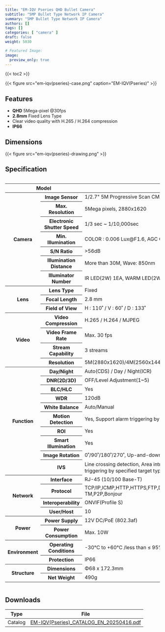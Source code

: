 ```yaml
---
title: "EM-IQV Pseries QHD Bullet Camera"
subtitle: "5MP Bullet Type Network IP Camera"
summary: "5MP Bullet Type Network IP Camera"
authors: []
tags: []
categories: [ "camera" ]
draft: false
weight: 5030

# Featured Image:
image:
  preview_only: true
---
```


{{< toc2 >}}

<div class="container">
<div class="row justify-content-center align-items-center">
<div class="col-sm-6">

{{< figure src="em-iqv(pseries)-case.png" caption="EM-IQV(Pseries)" >}}

</div>
</div>
</div>

<div class="container">
<div class="row justify-content-center">
<div class="col-sm-6 pl-0">

## Features

- **QHD** 5Mega-pixel @30fps
- **2.8mm** Fixed Lens Type
- Clear video quality with H.265 / H.264 compression
- **IP66**


</div>
<div class="col-sm-6 pl-0">

## Dimensions

{{< figure src="em-iqv(pseries)-drawing.png" >}}

</div>
</div>
</div>

## Specification

<div style="overflow-x: auto">
<table class="spec">
<thead>
<tr>
<th colspan="2">Model</th>
<th>EM-IQV(IR28P)</th>
</tr>
</thead>
<tbody>
<tr>
<th rowspan="7">Camera</th>
<th>Image Sensor</th>
<td colspan="2">1/2.7" 5M Progressive Scan CMOS</td>
</tr>
<tr>
<th>Max. Resolution</th>
<td colspan="2">5Mega pixels, 2880x1620</td>
</tr>
<tr>
<th>Electronic Shutter Speed</th>
<td colspan="2">1/3 sec ~ 1/10,000sec</td>
</tr>
<tr>
<th>Min. Illumination</th>
<td colspan="2">COLOR : 0.006 Lux@F1.6, AGC ON ,B/W : 0 Lux with light</td>
</tr>
<tr>
<th>S/N Ratio</th>
<td colspan="2">>56dB</td>
</tr>
<tr>
<th>Illumination Distance</th>
<td colspan="2">More than 30M, Wave: 850nm</td>
</tr>
<tr>
<th>Illuminator Number</th>
<td colspan="2">IR LED(2W) 1EA, WARM LED(2W) 1EA</td>
</tr>
<tr>
<th rowspan="3">Lens</th>
<th>Lens Type</th>
<td colspan="2">Fixed</td>
</tr>
<tr>
<th>Focal Length</th>
<td>2.8 mm</td>
</tr>
<tr>
<th>Field of View</th>
<td>H : 110˚ / V : 60˚ / D : 133˚</td>
</tr>
<tr>
<th rowspan="4">Video</th>
<th>Video Compression</th>
<td colspan="2">H.265 / H.264 / MJPEG</td>
</tr>
<tr>
<th>Video Frame Rate</th>
<td colspan="2">Max. 30 fps</td>
</tr>
<tr>
<th>Stream Capability</th>
<td colspan="2">3 streams</td>
</tr>
<tr>
<th>Resolution</th>
<td colspan="2">5M(2880x1620)/4M(2560x1440)/1080p(1920x1080)/720p(1280x720)/D1(704x480)/CIF(352x240)</td>
</tr>
<th rowspan="10">Function</th>
<th>Day/Night</th>
<td colspan="2">Auto(CDS) / Day / Night(ICR)</td>
</tr>
<tr>
<th>DNR(2D/3D)</th>
<td colspan="2">OFF/Level Adjustment(1~5)</td>
</tr>
<tr>
<th>BLC/HLC</th>
<td colspan="2">Yes</td>
</tr>
<tr>
<th>WDR</th>
<td colspan="2">120dB</td>
</tr>
<tr>
<th>White Balance</th>
<td colspan="2">Auto/Manual</td>
</tr>
<tr>
<th>Motion Detection</th>
<td colspan="2">Yes, Support alarm triggering by specified target types (human and vehicle)</td>
</tr>
<tr>
<th>ROI</th>
<td colspan="2">Yes</td>
</tr>
<tr>
<th>Smart Illumination</th>
<td colspan="2">Yes</td>
</tr>
<tr>
<th>Image Rotation</th>
<td colspan="2">0˚/90˚/180˚/270˚, Up-and-down inversion, left-and-right inversion</td>
</tr>
<tr>
<th>IVS</th>
<td colspan="2">Line crossing detection, Area intrusion ，Region Entrance，Region Exiting (support alarm <br> 
triggering by specified target types (human and vehicle)), Fast Moving, Video Shelter</td>
</tr>
<th rowspan="4">Network</th>
<th>Interface</th>
<td colspan="2">RJ-45 (10/100 Base-T)</td>
</tr>
<tr>
<th>Protocol</th>
<td colspan="2">TCP/IP,ICMP,HTTP,HTTPS,FTP,DHCP,DNS,DDNS,RTP,RTSP,RTCP,NTP,IGMP,UPnP,SMTP,UPnP-TM,P2P,Bonjour</td>
</tr>
<tr>
<th>Interoperability</th>
<td colspan="2">ONVIF(Profile S)</td>
</tr>
<tr>
<th>User/Host</th>
<td colspan="2">10</td>
</tr>
<th rowspan="2">Power</th>
<th>Power Supply</th>
<td colspan="2">12V DC/PoE (802.3af)</td>
</tr>
<tr>
<th>Power Consumption</th>
<td colspan="2">Max. 10W</td>
</tr>
<th rowspan="2">Environment</th>
<th>Operating Conditions</th>
<td colspan="2">-30°C to +60°C /less than ≤ 95% RH</td>
</tr>
<tr>
<th>Protection</th>
<td colspan="2">IP66</td>
</tr>
<th rowspan="2">Structure</th>
<th>Dimensions</th>
<td colspan="2">Φ68 x 172.3mm</td>
</tr>
<tr>
<th>Net Weight</th>
<td colspan="2">490g</td>
</tr>
</tbody>
</table>
</div>

## Downloads

Type | File
---- | ----
Catalog | [EM-IQV(Pseries)_CATALOG_EN_20250416.pdf](https://www.emstone.com/data/sales/en/EM-IQV(Pseries)_CATALOG_EN_20250416.pdf)


